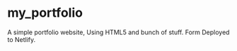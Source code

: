 # my_portfolio
A simple portfolio website, Using HTML5 and bunch of stuff. Form Deployed to Netlify.
